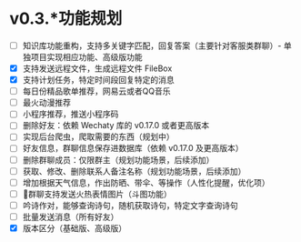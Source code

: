 # v0.3.*功能规划

- [ ] 知识库功能重构，支持多关键字匹配，回复答案（主要针对客服类群聊）- 单独项目实现相应功能、高级版功能
- [x] 支持发送远程文件，生成远程文件 FileBox
- [x] 支持计划任务，特定时间段回复特定的消息
- [ ] 每日份精品歌单推荐，网易云或者QQ音乐
- [ ] 最火动漫推荐
- [ ] 小程序推荐，推送小程序码
- [ ] 删除好友：依赖 Wechaty 库的 v0.17.0 或者更高版本
- [ ] 实现后台爬虫，爬取需要的东西（规划中）
- [ ] 好友信息，群聊信息保存进数据库（依赖 v0.17.0 及更高版本）
- [ ] 删除群聊成员：仅限群主（规划功能场景，后续添加）
- [ ] 获取、修改、删除联系人备注名称（规划功能场景，后续添加）
- [ ] 增加根据天气信息，作出防晒、带伞、等操作（人性化提醒，优化项）
- [ ] 群聊支持发送火热表情图片（斗图功能）
- [ ] 吟诗作对，能够查询诗句，随机获取诗句，特定文字查询诗句
- [ ] 批量发送消息（所有好友）
- [x] 版本区分（基础版、高级版）